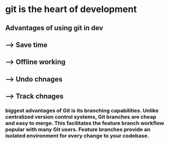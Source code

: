 # git is the heart of development

## Advantages of using git in dev

## --> Save time

## --> Offline working

## --> Undo chnages

## --> Track chnages

### biggest advantages of Git is its branching capabilities. Unlike centralized version control systems, Git branches are cheap and easy to merge. This facilitates the feature branch workflow popular with many Git users. Feature branches provide an isolated environment for every change to your codebase.

